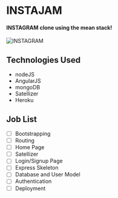 INSTAJAM
=======================

#### INSTAGRAM clone using the mean stack!

![INSTAGRAM](http://i0.wp.com/alexandriasmallbusiness.com/wp-content/uploads/2014/07/instagram-small-business.png)

## Technologies Used

- nodeJS
- AngularJS
- mongoDB
- Satellizer
- Heroku

## Job List

- [ ] Bootstrapping
- [ ]	Routing
- [ ]	Home Page
- [ ]	Satellizer
- [ ] Login/Signup Page
- [ ] Express Skeleton
- [ ] Database and User Model
- [ ] Authentication
- [ ] Deployment